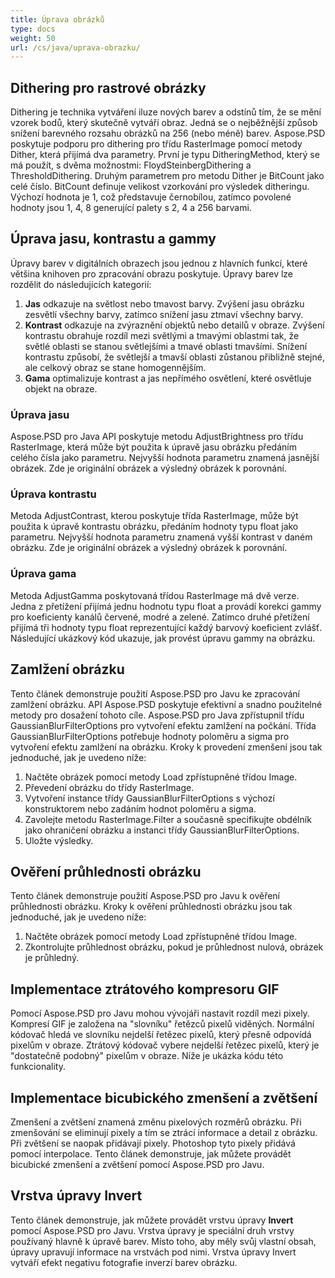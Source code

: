 ```yaml
---
title: Úprava obrázků
type: docs
weight: 50
url: /cs/java/uprava-obrazku/
---
```


## **Dithering pro rastrové obrázky**
Dithering je technika vytváření iluze nových barev a odstínů tím, že se mění vzorek bodů, který skutečně vytváří obraz. Jedná se o nejběžnější způsob snížení barevného rozsahu obrázků na 256 (nebo méně) barev. Aspose.PSD poskytuje podporu pro dithering pro třídu RasterImage pomocí metody Dither, která přijímá dva parametry. První je typu DitheringMethod, který se má použít, s dvěma možnostmi: FloydSteinbergDithering a ThresholdDithering. Druhým parametrem pro metodu Dither je BitCount jako celé číslo. BitCount definuje velikost vzorkování pro výsledek ditheringu. Výchozí hodnota je 1, což představuje černobílou, zatímco povolené hodnoty jsou 1, 4, 8 generující palety s 2, 4 a 256 barvami.

## **Úprava jasu, kontrastu a gammy**
Úpravy barev v digitálních obrazech jsou jednou z hlavních funkcí, které většina knihoven pro zpracování obrazu poskytuje. Úpravy barev lze rozdělit do následujících kategorií:

1. **Jas** odkazuje na světlost nebo tmavost barvy. Zvýšení jasu obrázku zesvětlí všechny barvy, zatímco snížení jasu ztmaví všechny barvy.
2. **Kontrast** odkazuje na zvýraznění objektů nebo detailů v obraze. Zvýšení kontrastu obrahuje rozdíl mezi světlými a tmavými oblastmi tak, že světlé oblasti se stanou světlejšími a tmavé oblasti tmavšími. Snížení kontrastu způsobí, že světlejší a tmavší oblasti zůstanou přibližně stejné, ale celkový obraz se stane homogennějším.
3. **Gama** optimalizuje kontrast a jas nepřímého osvětlení, které osvětluje objekt na obraze.

### **Úprava jasu**
Aspose.PSD pro Java API poskytuje metodu AdjustBrightness pro třídu RasterImage, která může být použita k úpravě jasu obrázku předáním celého čísla jako parametru. Nejvyšší hodnota parametru znamená jasnější obrázek. Zde je originální obrázek a výsledný obrázek k porovnání.

### **Úprava kontrastu**
Metoda AdjustContrast, kterou poskytuje třída RasterImage, může být použita k úpravě kontrastu obrázku, předáním hodnoty typu float jako parametru. Nejvyšší hodnota parametru znamená vyšší kontrast v daném obrázku. Zde je originální obrázek a výsledný obrázek k porovnání.

### **Úprava gama**
Metoda AdjustGamma poskytovaná třídou RasterImage má dvě verze. Jedna z přetížení přijímá jednu hodnotu typu float a provádí korekci gammy pro koeficienty kanálů červené, modré a zelené. Zatímco druhé přetížení přijímá tři hodnoty typu float reprezentující každý barvový koeficient zvlášť. Následující ukázkový kód ukazuje, jak provést úpravu gammy na obrázku.

## **Zamlžení obrázku**
Tento článek demonstruje použití Aspose.PSD pro Javu ke zpracování zamlžení obrázku. API Aspose.PSD poskytuje efektivní a snadno použitelné metody pro dosažení tohoto cíle. Aspose.PSD pro Java zpřístupnil třídu GaussianBlurFilterOptions pro vytvoření efektu zamlžení na počkání. Třída GaussianBlurFilterOptions potřebuje hodnoty poloměru a sigma pro vytvoření efektu zamlžení na obrázku. Kroky k provedení zmenšení jsou tak jednoduché, jak je uvedeno níže:

1. Načtěte obrázek pomocí metody Load zpřístupněné třídou Image.
2. Převedení obrázku do třídy RasterImage.
3. Vytvoření instance třídy GaussianBlurFilterOptions s výchozí konstruktorem nebo zadáním hodnot poloměru a sigma.
4. Zavolejte metodu RasterImage.Filter a současně specifikujte obdélník jako ohraničení obrázku a instanci třídy GaussianBlurFilterOptions.
5. Uložte výsledky.

## **Ověření průhlednosti obrázku**
Tento článek demonstruje použití Aspose.PSD pro Javu k ověření průhlednosti obrázku. Kroky k ověření průhlednosti obrázku jsou tak jednoduché, jak je uvedeno níže:

1. Načtěte obrázek pomocí metody Load zpřístupněné třídou Image.
2. Zkontrolujte průhlednost obrázku, pokud je průhlednost nulová, obrázek je průhledný.

## **Implementace ztrátového kompresoru GIF**
Pomocí Aspose.PSD pro Javu mohou vývojáři nastavit rozdíl mezi pixely. Kompresí GIF je založena na "slovníku" řetězců pixelů viděných. Normální kódovač hledá ve slovníku nejdelší řetězec pixelů, který přesně odpovídá pixelům v obraze. Ztrátový kódovač vybere nejdelší řetězec pixelů, který je "dostatečně podobný" pixelům v obraze. Níže je ukázka kódu této funkcionality.

## **Implementace bicubického zmenšení a zvětšení**
Zmenšení a zvětšení znamená změnu pixelových rozměrů obrázku. Při zmenšování se eliminují pixely a tím se ztrácí informace a detail z obrázku. Při zvětšení se naopak přidávají pixely. Photoshop tyto pixely přidává pomocí interpolace. Tento článek demonstruje, jak můžete provádět bicubické zmenšení a zvětšení pomocí Aspose.PSD pro Javu.

## **Vrstva úpravy Invert**
Tento článek demonstruje, jak můžete provádět vrstvu úpravy **Invert** pomocí Aspose.PSD pro Javu. Vrstva úpravy je speciální druh vrstvy používaný hlavně k úpravě barev. Místo toho, aby měly svůj vlastní obsah, úpravy upravují informace na vrstvách pod nimi. Vrstva úpravy Invert vytváří efekt negativu fotografie inverzí barev obrázku.
